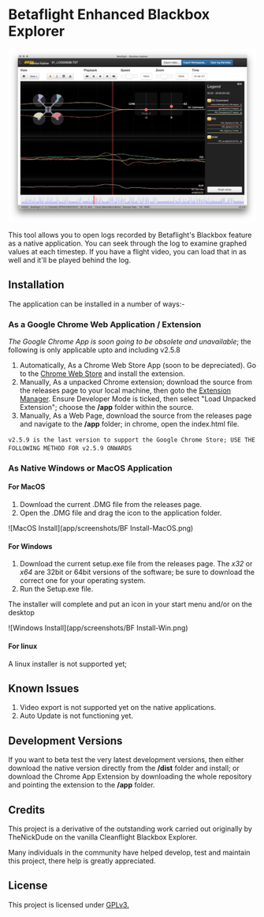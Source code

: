 # Betaflight Enhanced Blackbox Explorer

![Main explorer interface](app/screenshots/main-interface.jpg)

This tool allows you to open logs recorded by Betaflight's Blackbox feature as a native application. You can seek through the log to examine graphed values at each timestep. If you have a flight video, you can load that in as well and it'll be played behind the log.

## Installation

The application can be installed in a number of ways:-

### As a Google Chrome Web Application / Extension

_The Google Chrome App is soon going to be obsolete and unavailable_; the following is only applicable upto and including v2.5.8

1. Automatically, As a Chrome Web Store App (soon to be depreciated). Go to the [Chrome Web Store](https://chrome.google.com/webstore/search/betaflight) and install the extension.
1. Manually, As a unpacked Chrome extension; download the source from the releases page to your local machine, then goto the [Extension Manager](chrome://extensions/). Ensure Developer Mode is ticked, then select "Load Unpacked Extension"; choose the **/app** folder within the source.
1. Manually, As a Web Page, download the source from the releases page and navigate to the **/app** folder; in chrome, open the index.html file.

`v2.5.9 is the last version to support the Google Chrome Store; USE THE FOLLOWING METHOD FOR v2.5.9 ONWARDS`

### As Native Windows or MacOS Application

#### For MacOS

1. Download the current .DMG file from the releases page.
1. Open the .DMG file and drag the icon to the application folder.

![MacOS Install](app/screenshots/BF Install-MacOS.png)

#### For Windows

1. Download the current setup.exe file from the releases page. The _x32_ or _x64_ are 32bit or 64bit versions of the software; be sure to download the correct one for your operating system.
1. Run the Setup.exe file.

The installer will complete and put an icon in your start menu and/or on the desktop

![Windows Install](app/screenshots/BF Install-Win.png)

#### For linux
A linux installer is not supported yet;

## Known Issues
1. Video export is not supported yet on the native applications.
1. Auto Update is not functioning yet.

## Development Versions
If you want to beta test the very latest development versions, then either download the native version directly from the **/dist** folder and install;
or download the Chrome App Extension by downloading the whole repository and pointing the extension to the **/app** folder.

## Credits
This project is a derivative of the outstanding work carried out originally by TheNickDude on the vanilla Cleanflight Blackbox Explorer.

Many individuals in the community have helped develop, test and maintain this project, there help is greatly appreciated.
## License

This project is licensed under [GPLv3.](LICENSE.md)